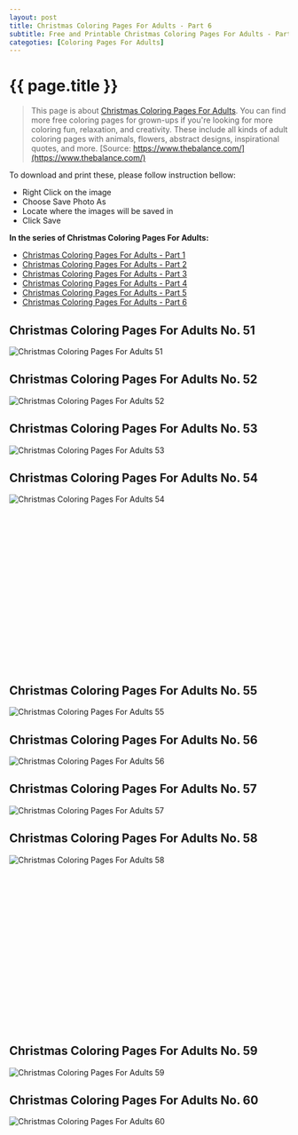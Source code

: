 ```yaml
---
layout: post
title: Christmas Coloring Pages For Adults - Part 6
subtitle: Free and Printable Christmas Coloring Pages For Adults - Part 6
categoties: [Coloring Pages For Adults]
---
```

{{ page.title }}
================
> This page is about [Christmas Coloring Pages For Adults](https://freecoloringpages.github.io/). You can find more free coloring pages for grown-ups if you're looking for more coloring fun, relaxation, and creativity. These include all kinds of adult coloring pages with animals, flowers, abstract designs, inspirational quotes, and more. [Source: https://www.thebalance.com/](https://www.thebalance.com/)

To download and print these, please follow instruction bellow:
* Right Click on the image 
* Choose Save Photo As 
* Locate where the images will be saved in 
* Click Save

**In the series of Christmas Coloring Pages For Adults:**

* [Christmas Coloring Pages For Adults - Part 1](https://freecoloringpages.github.io/2017/11/24/Christmas-Coloring-Pages-For-Adults-part-1.html)
* [Christmas Coloring Pages For Adults - Part 2](https://freecoloringpages.github.io/2017/11/24/Christmas-Coloring-Pages-For-Adults-part-2.html)
* [Christmas Coloring Pages For Adults - Part 3](https://freecoloringpages.github.io/2017/11/24/Christmas-Coloring-Pages-For-Adults-part-3.html)
* [Christmas Coloring Pages For Adults - Part 4](https://freecoloringpages.github.io/2017/11/24/Christmas-Coloring-Pages-For-Adults-part-4.html)
* [Christmas Coloring Pages For Adults - Part 5](https://freecoloringpages.github.io/2017/11/24/Christmas-Coloring-Pages-For-Adults-part-5.html)
* [Christmas Coloring Pages For Adults - Part 6](https://freecoloringpages.github.io/2017/11/24/Christmas-Coloring-Pages-For-Adults-part-6.html)

## Christmas Coloring Pages For Adults No. 51
![Christmas Coloring Pages For Adults 51](https://freecoloringpages.github.io/img1/Christmas-Coloring-Pages-For-Adults%20(51).jpg "Christmas Coloring Pages For Adults 51")

## Christmas Coloring Pages For Adults No. 52
![Christmas Coloring Pages For Adults 52](https://freecoloringpages.github.io/img1/Christmas-Coloring-Pages-For-Adults%20(52).jpg "Christmas Coloring Pages For Adults 52")

## Christmas Coloring Pages For Adults No. 53
![Christmas Coloring Pages For Adults 53](https://freecoloringpages.github.io/img1/Christmas-Coloring-Pages-For-Adults%20(53).jpg "Christmas Coloring Pages For Adults 53")

## Christmas Coloring Pages For Adults No. 54
![Christmas Coloring Pages For Adults 54](https://freecoloringpages.github.io/img1/Christmas-Coloring-Pages-For-Adults%20(54).jpg "Christmas Coloring Pages For Adults 54")

<script async src="//pagead2.googlesyndication.com/pagead/js/adsbygoogle.js"></script><!-- Texxtonly --><ins class="adsbygoogle" style="display:inline-block;width:336px;height:280px" data-ad-client="ca-pub-6753140515841889" data-ad-slot="3207852233"></ins><script>(adsbygoogle = window.adsbygoogle || []).push({}); </script>

## Christmas Coloring Pages For Adults No. 55
![Christmas Coloring Pages For Adults 55](https://freecoloringpages.github.io/img1/Christmas-Coloring-Pages-For-Adults%20(55).jpg "Christmas Coloring Pages For Adults 55")

## Christmas Coloring Pages For Adults No. 56
![Christmas Coloring Pages For Adults 56](https://freecoloringpages.github.io/img1/Christmas-Coloring-Pages-For-Adults%20(56).jpg "Christmas Coloring Pages For Adults 56")

## Christmas Coloring Pages For Adults No. 57
![Christmas Coloring Pages For Adults 57](https://freecoloringpages.github.io/img1/Christmas-Coloring-Pages-For-Adults%20(57).jpg "Christmas Coloring Pages For Adults 57")

## Christmas Coloring Pages For Adults No. 58
![Christmas Coloring Pages For Adults 58](https://freecoloringpages.github.io/img1/Christmas-Coloring-Pages-For-Adults%20(58).jpg "Christmas Coloring Pages For Adults 58")

<script async src="//pagead2.googlesyndication.com/pagead/js/adsbygoogle.js"></script><!-- Texxtonly --><ins class="adsbygoogle" style="display:inline-block;width:336px;height:280px" data-ad-client="ca-pub-6753140515841889" data-ad-slot="3207852233"></ins><script>(adsbygoogle = window.adsbygoogle || []).push({}); </script>

## Christmas Coloring Pages For Adults No. 59
![Christmas Coloring Pages For Adults 59](https://freecoloringpages.github.io/img1/Christmas-Coloring-Pages-For-Adults%20(59).jpg "Christmas Coloring Pages For Adults 59")

## Christmas Coloring Pages For Adults No. 60
![Christmas Coloring Pages For Adults 60](https://freecoloringpages.github.io/img1/Christmas-Coloring-Pages-For-Adults%20(60).jpg "Christmas Coloring Pages For Adults 60")

